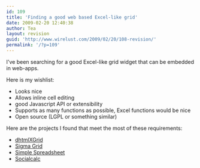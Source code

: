 ```yaml
---
id: 109
title: 'Finding a good web based Excel-like grid'
date: 2009-02-20 12:40:38
author: Tea
layout: revision
guid: 'http://www.wirelust.com/2009/02/20/108-revision/'
permalink: '/?p=109'
---
```


I've been searching for a good Excel-like grid widget that can be embedded in web-apps.

Here is my wishlist:

- Looks nice
- Allows inline cell editing
- good Javascript API or extensibility
- Supports as many functions as possible, Excel functions would be nice
- Open source (LGPL or something similar)

Here are the projects I found that meet the most of these requirements:

- [dhtmlXGrid](http://www.dhtmlx.com)
- [Sigma Grid](http://www.sigmawidgets.com)
- [Simple Spreadsheet](http://www.simple-groupware.de/cms/Spreadsheet/Home)
- [Socialcalc](http://socialcalc.org/)